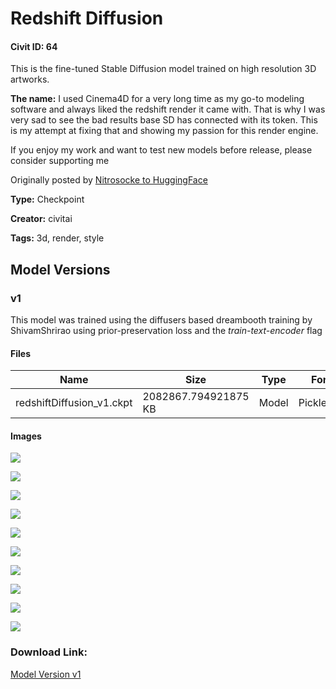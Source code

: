 # Redshift Diffusion

#### Civit ID: 64

<p>This is the fine-tuned Stable Diffusion model trained on high resolution 3D artworks.</p><p><strong>The name:</strong> I used Cinema4D for a very long time as my go-to modeling software and always liked the redshift render it came with. That is why I was very sad to see the bad results base SD has connected with its token. This is my attempt at fixing that and showing my passion for this render engine.</p><p>If you enjoy my work and want to test new models before release, please consider supporting me</p><p>Originally posted by <a href="https://huggingface.co/nitrosocke/redshift-diffusion" rel="ugc" target="_blank">Nitrosocke to HuggingFace</a></p>

**Type:** Checkpoint

**Creator:** civitai

**Tags:** 3d, render, style

## Model Versions

### v1

<p>This model was trained using the diffusers based dreambooth training by ShivamShrirao using prior-preservation loss and the <em>train-text-encoder</em> flag</p>

#### Files

| Name | Size | Type | Format | Download Url | AutoV1 | AutoV2 | SHA256 | CRC32 | BLAKE3 |
| --- | --- | --- | --- | --- | --- | --- | --- | --- | --- |
| redshiftDiffusion_v1.ckpt | 2082867.794921875 KB | Model | PickleTensor | https://civitai.com/api/download/models/73 | 74F4C61C | ED8C2EE432 | ED8C2EE43268932A420F5DB00B105881770A19C0AFD0D35876330E2BBDCCE426 | 1F4DAE88 | 1E983F7DBA7B63E9B7E542BDF37C3766008B3196CDF6F3EAD200A9008ED2CE70 |

#### Images

<p><img src="https://image.civitai.com/xG1nkqKTMzGDvpLrqFT7WA/ce3ad467-55b3-40cd-ed1b-352129f63100/width=450/9398.jpeg" /></p>

<p><img src="https://image.civitai.com/xG1nkqKTMzGDvpLrqFT7WA/06ecbec1-bb44-4c93-b7a5-a795534dbc00/width=450/9397.jpeg" /></p>

<p><img src="https://image.civitai.com/xG1nkqKTMzGDvpLrqFT7WA/dac2fa2d-1d38-4764-f968-b726583aff00/width=450/9395.jpeg" /></p>

<p><img src="https://image.civitai.com/xG1nkqKTMzGDvpLrqFT7WA/79a46917-2da7-4929-fcd5-53a32d367a00/width=450/9394.jpeg" /></p>

<p><img src="https://image.civitai.com/xG1nkqKTMzGDvpLrqFT7WA/8245a486-e7b8-4ea1-e94c-fa98d4343800/width=450/9393.jpeg" /></p>

<p><img src="https://image.civitai.com/xG1nkqKTMzGDvpLrqFT7WA/33e1eceb-111a-492f-0f84-94a65d399000/width=450/9392.jpeg" /></p>

<p><img src="https://image.civitai.com/xG1nkqKTMzGDvpLrqFT7WA/498649cb-61c5-4328-e9e2-d210f9821b00/width=450/9391.jpeg" /></p>

<p><img src="https://image.civitai.com/xG1nkqKTMzGDvpLrqFT7WA/5112a111-b4ae-4421-2238-32c4f999f900/width=450/9390.jpeg" /></p>

<p><img src="https://image.civitai.com/xG1nkqKTMzGDvpLrqFT7WA/1a9410d9-1a04-457d-1966-e5ec08bbaf00/width=450/9389.jpeg" /></p>

<p><img src="https://image.civitai.com/xG1nkqKTMzGDvpLrqFT7WA/38662450-b8a4-4f0d-025e-b099161b2400/width=450/9388.jpeg" /></p>

### Download Link:

[Model Version v1](https://civitai.com/api/download/models/73)

